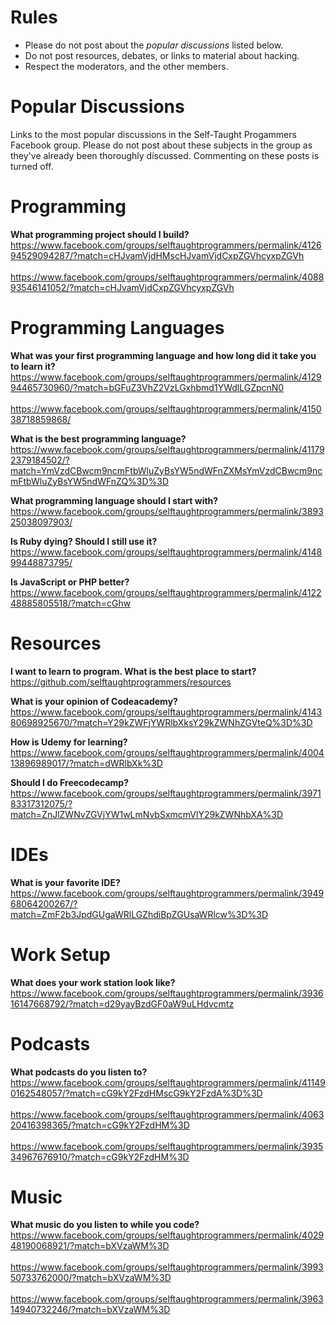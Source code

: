 # Rules
- Please do not post about the _popular discussions_ listed below.
- Do not post resources, debates, or links to material about hacking.
- Respect the moderators, and the other members.

# Popular Discussions
Links to the most popular discussions in the Self-Taught Progammers Facebook group. Please do not post about these subjects in the group as they've already been thoroughly discussed. Commenting on these posts is turned off.  

# Programming
<b>What programming project should I build?</b>
https://www.facebook.com/groups/selftaughtprogrammers/permalink/412694529094287/?match=cHJvamVjdHMscHJvamVjdCxpZGVhcyxpZGVh<br><br>
https://www.facebook.com/groups/selftaughtprogrammers/permalink/408893546141052/?match=cHJvamVjdCxpZGVhcyxpZGVh


# Programming Languages
<b>What was your first programming language and how long did it take you to learn it?</b> 
https://www.facebook.com/groups/selftaughtprogrammers/permalink/412994465730960/?match=bGFuZ3VhZ2VzLGxhbmd1YWdlLGZpcnN0<br><br>
https://www.facebook.com/groups/selftaughtprogrammers/permalink/415038718859868/

<b>What is the best programming language?</b>
https://www.facebook.com/groups/selftaughtprogrammers/permalink/411792379184502/?match=YmVzdCBwcm9ncmFtbWluZyBsYW5ndWFnZXMsYmVzdCBwcm9ncmFtbWluZyBsYW5ndWFnZQ%3D%3D

<b> What programming language should I start with? </b><br>
https://www.facebook.com/groups/selftaughtprogrammers/permalink/389325038097903/

<b> Is Ruby dying? Should I still use it? </b> <br>
https://www.facebook.com/groups/selftaughtprogrammers/permalink/414899448873795/

<b>Is JavaScript or PHP better?</b><br>
https://www.facebook.com/groups/selftaughtprogrammers/permalink/412248885805518/?match=cGhw

# Resources
<b>I want to learn to program. What is the best place to start?</b> <br>
https://github.com/selftaughtprogrammers/resources

<b>What is your opinion of Codeacademy?</b><br>
https://www.facebook.com/groups/selftaughtprogrammers/permalink/414380698925670/?match=Y29kZWFjYWRlbXksY29kZWNhZGVteQ%3D%3D

<b>How is Udemy for learning?</b><br>
https://www.facebook.com/groups/selftaughtprogrammers/permalink/400413896989017/?match=dWRlbXk%3D

<b>Should I do Freecodecamp?</b><br>
https://www.facebook.com/groups/selftaughtprogrammers/permalink/397183317312075/?match=ZnJlZWNvZGVjYW1wLmNvbSxmcmVlY29kZWNhbXA%3D

# IDEs
<b>What is your favorite IDE?</b><br>
https://www.facebook.com/groups/selftaughtprogrammers/permalink/394968064200267/?match=ZmF2b3JpdGUgaWRlLGZhdiBpZGUsaWRlcw%3D%3D

# Work Setup
<b>What does your work station look like?</b>
https://www.facebook.com/groups/selftaughtprogrammers/permalink/393616147668792/?match=d29yayBzdGF0aW9uLHdvcmtz

# Podcasts
<b>What podcasts do you listen to?</b> <br>
https://www.facebook.com/groups/selftaughtprogrammers/permalink/411490162548057/?match=cG9kY2FzdHMscG9kY2FzdA%3D%3D <br><br>
https://www.facebook.com/groups/selftaughtprogrammers/permalink/406320416398365/?match=cG9kY2FzdHM%3D <br><br>
https://www.facebook.com/groups/selftaughtprogrammers/permalink/393534967676910/?match=cG9kY2FzdHM%3D

# Music
<b> What music do you listen to while you code? </b>
https://www.facebook.com/groups/selftaughtprogrammers/permalink/402948190068921/?match=bXVzaWM%3D <br><br>
https://www.facebook.com/groups/selftaughtprogrammers/permalink/399350733762000/?match=bXVzaWM%3D <br><br>
https://www.facebook.com/groups/selftaughtprogrammers/permalink/396314940732246/?match=bXVzaWM%3D
